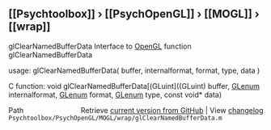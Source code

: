 ## [[Psychtoolbox]] &#8250; [[PsychOpenGL]] &#8250; [[MOGL]] &#8250; [[wrap]]

glClearNamedBufferData  Interface to [OpenGL](OpenGL) function glClearNamedBufferData  
  
usage:  glClearNamedBufferData( buffer, internalformat, format, type, data )  
  
C function:  void glClearNamedBufferData[(GLuint]((GLuint) buffer, [GLenum](GLenum) internalformat, [GLenum](GLenum) format, [GLenum](GLenum) type, const void\* data)  




<div class="code_header" style="text-align:right;">
  <span style="float:left;">Path&nbsp;&nbsp;</span> <span class="counter">Retrieve <a href=
  "https://raw.github.com/Psychtoolbox-3/Psychtoolbox-3/beta/Psychtoolbox/PsychOpenGL/MOGL/wrap/glClearNamedBufferData.m">current version from GitHub</a> | View <a href=
  "https://github.com/Psychtoolbox-3/Psychtoolbox-3/commits/beta/Psychtoolbox/PsychOpenGL/MOGL/wrap/glClearNamedBufferData.m">changelog</a></span>
</div>
<div class="code">
  <code>Psychtoolbox/PsychOpenGL/MOGL/wrap/glClearNamedBufferData.m</code>
</div>

